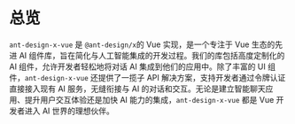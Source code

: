 # 总览

`ant-design-x-vue` 是 `@ant-design/x`的 Vue 实现，是一个专注于 Vue 生态的先进 AI 组件库，旨在简化与人工智能集成的开发过程。我们的库包括高度定制化的 AI 组件，允许开发者轻松地将对话 AI 集成到他们的应用中。除了丰富的 UI 组件，`ant-design-x-vue` 还提供了一揽子 API 解决方案，支持开发者通过令牌认证直接接入现有 AI 服务，无缝衔接与 AI 的对话和交互。无论是建立智能聊天应用、提升用户交互体验还是加快 AI 能力的集成，`ant-design-x-vue` 都是 Vue 开发者进入 AI 世界的理想伙伴。

